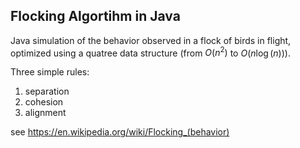 ## Flocking Algortihm in Java  

Java simulation of the behavior observed in a flock of birds in flight, optimized using a quatree data structure (from $O(n^2)$ to $O(n\log(n))$).

Three simple rules:  

1. separation
2. cohesion
3. alignment

see https://en.wikipedia.org/wiki/Flocking_(behavior)  

